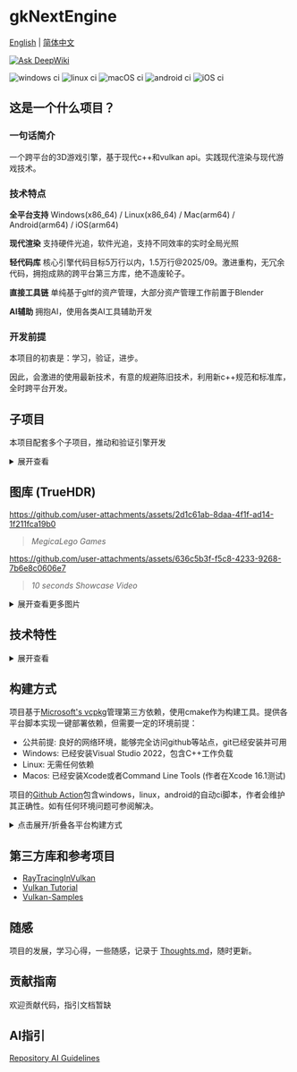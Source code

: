 # gkNextEngine

[English](README.en.md) | [简体中文](README.md)

[![Ask DeepWiki](https://deepwiki.com/badge.svg)](https://deepwiki.com/gameknife/gkNextRenderer)

![windows ci](https://github.com/gameknife/gkNextRenderer/actions/workflows/windows.yml/badge.svg)
![linux ci](https://github.com/gameknife/gkNextRenderer/actions/workflows/linux.yml/badge.svg)
![macOS ci](https://github.com/gameknife/gkNextRenderer/actions/workflows/macos.yml/badge.svg)
![android ci](https://github.com/gameknife/gkNextRenderer/actions/workflows/android.yml/badge.svg)
![iOS ci](https://github.com/gameknife/gkNextRenderer/actions/workflows/android.yml/badge.svg)

## 这是一个什么项目？

### 一句话简介

一个跨平台的3D游戏引擎，基于现代c++和vulkan api。实践现代渲染与现代游戏技术。

### 技术特点

**全平台支持** Windows(x86_64) / Linux(x86_64) / Mac(arm64) / Android(arm64) / iOS(arm64)

**现代渲染** 支持硬件光追，软件光追，支持不同效率的实时全局光照

**轻代码库** 核心引擎代码目标5万行以内，1.5万行@2025/09。激进重构，无冗余代码，拥抱成熟的跨平台第三方库，绝不造废轮子。

**直接工具链** 单纯基于gltf的资产管理，大部分资产管理工作前置于Blender

**AI辅助** 拥抱AI，使用各类AI工具辅助开发

### 开发前提

本项目的初衷是：学习，验证，进步。

因此，会激进的使用最新技术，有意的规避陈旧技术，利用新c++规范和标准库，全时跨平台开发。

## 子项目

本项目配套多个子项目，推动和验证引擎开发

<details>
<summary>展开查看</summary>

- **gkNextRenderer**: 主项目，路径追踪渲染器
- **gkNextEditor**: 基于imgui的编辑器框架，用于编辑场景，完全依赖glb的读写
- **MagicaLego**: 类似MagicaVoxel的乐高搭建游戏，全实时路径追踪渲染，用以验证目标
- **gkNextBenchmark**: 专用的Benchmark程序，用于静态和实时场景的Benchmark
- **Packager**: 将资产打包成pkg文件，用于快速部署
- **Portal**: 子项目组合调用程序，提供可视化的各种部署，调试工具（计划中）

</details>

## 图库 (TrueHDR)

https://github.com/user-attachments/assets/2d1c61ab-8daa-4f1f-ad14-1f211fca19b0

> *MegicaLego Games*

https://github.com/user-attachments/assets/636c5b3f-f5c8-4233-9268-7b6e8c0606e7

> *10 seconds Showcase Video*

<details>
<summary>展开查看更多图片</summary>

![Alt text](gallery/Qx50.avif?raw=true "Qx50")
> *RayTracing Renderer - QX50*

![Alt text](gallery/city.glb.avif?raw=true "City")
> *RayTracing Renderer - City*

![Alt text](gallery/Still.avif?raw=true "Still")
> *RayTracing Renderer - Still*

![Alt text](gallery/playground.glb.avif?raw=true "PlayGround")
> *RayTracing Renderer - PlayGround*

![Alt text](gallery/LuxBall.avif?raw=true "LuxBall")
> *RayTracing Renderer - LuxBall*

![Alt text](gallery/Kitchen.avif?raw=true "Kitchen")
> *RayTracing Renderer - Kitchen*

![Alt text](gallery/LivingRoom.avif?raw=true "Living Room")
> *RayTracing Renderer - Living Room*

![Alt text](gallery/Qx50_Android.avif?raw=true "Qx50Android")
> *Hybrid Renderer (Android) - QX50*

![Alt text](gallery/Complex_Android.avif?raw=true "ComplexAndroid")
> *Hybrid Renderer (Android) - Complex Cubes*

</details>

## 技术特性

<details>
<summary>展开查看</summary>

* Rendering
    * Importance Sampling (BRDF / Light)
    * VNDF Sampling for GGX, by [tigrazone](https://github.com/tigrazone)
    * Ground Truth Path Tracing
    * Temporal Reproject with MultiSample catchup
    * High Performance Bilateral Filter Denoiser
    * OpenImageDenoise Denoiser* (need sdk)
    * Visibiliy Buffer Rendering
    * Reference Legacy Deferred Rendering
    * RayTraced Hybrid Rendering
    * Realtime Renderer Switch
    * GPU Draw
    * GPU Raycast

* Engine
    * Multi-Platform support ( Windows / Linux / Mac / Android )
    * Global Bindless TexturePool
    * MultiThread Task Dispatcher ( Async Resource Loading and etc )
    * Full-Scope File Package System
    * Gpu scene updating
    * Aux Rendering
    * HDR Display Support
    * Screenshot HDR and encode to avif / jpg

* Scene Management
    * Full GLTF Scene File Support ( Mesh / Texture / Material / Animation)

* Editor
    * Full Imgui Pipeline
    * Node-based Material Editor

</details>

## 构建方式

项目基于[Microsoft's vcpkg](https://github.com/Microsoft/vcpkg)管理第三方依赖，使用cmake作为构建工具。提供各平台脚本实现一键部署依赖，但需要一定的环境前提：

- 公共前提: 良好的网络环境，能够完全访问github等站点，git已经安装并可用
- Windows: 已经安装Visual Studio 2022，包含C++工作负载
- Linux: 无需任何依赖
- Macos: 已经安装Xcode或者Command Line Tools (作者在Xcode 16.1测试)

项目的[Github Action](.github/workflows)包含windows，linux，android的自动ci脚本，作者会维护其正确性。如有任何环境问题可参阅解决。

<details>
<summary>点击展开/折叠各平台构建方式</summary>

本地开发环境部署完成后，各平台可按一下脚本构建

**Windows (Visual Studio 2022)**

```
vcpkg.bat windows
build.bat windows
```

**Windows (MinGW)**

init the MSYS2 MINGW64 shell with following packages，the MSYS2's cmake is not competible with vcpkg, so use cmake inside.
```
pacman -S --needed git base-devel mingw-w64-x86_64-toolchain ninja
```
cmake's module FindVulkan has a little bug on MingGW, try modified FindVulkan.cmake as below
set(_Vulkan_library_name vulkan) -> set(_Vulkan_library_name vulkan-1)
then, execute scripts bellow
```
vcpkg.sh mingw
build.sh mingw
```

**Android On Windows**

JAVA SDK should be JAVA17 or higher
Install Android Studio or Android SDK Tool, with NDK 25.1.8937393 installed
```
set ANDROID_NDK_HOME=\path\to\ndk
#like: set ANDROID_NDK_HOME=C:\Android\Sdk\ndk\25.1.8937393
vcpkg.bat android
build.bat android
deploy_android.bat
```

**Linux**

各平台需要提前安装对应的依赖，vcpkg才可以正确运行。

例如，ubuntu
```
sudo apt-get install ninja-dev curl unzip tar libxi-dev libxinerama-dev libxcursor-dev xorg-dev
./vcpkg.sh linux
./build.sh linux
```
SteamDeck Archlinux
```
sudo steamos-readonly disable
sudo pacman -S devel-base ninja
./vcpkg.sh linux
./build.sh linux
```

**MacOS**
```
brew install molten-vk
brew install glslang
brew install ninja
./vcpkg.sh macos
./build.sh macos
```

</details>

## 第三方库和参考项目

* [RayTracingInVulkan](https://github.com/GPSnoopy/RayTracingInVulkan)
* [Vulkan Tutorial](https://vulkan-tutorial.com/)
* [Vulkan-Samples](https://github.com/KhronosGroup/Vulkan-Samples)

## 随感

项目的发展，学习心得，一些随感，记录于 [Thoughts.md](doc/Thoughts.md)，随时更新。

## 贡献指南

欢迎贡献代码，指引文档暂缺

## AI指引

[Repository AI Guidelines](AGENTS.md)
